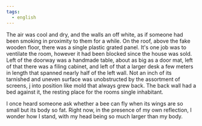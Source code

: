 ```yaml
---
tags:
  - english
---
```

The air was cool and dry, and the walls an off white, as if someone had been smoking in proximity to them for a while. On the roof, above the fake wooden floor, there was a single plastic grated panel. It's one job was to ventilate the room, however it had been blocked since the house was sold. Left of the doorway was a handmade table, about as big as a door mat, left of that there was a filing cabinet, and left of that a larger desk a few meters in length that spanned nearly half of the left wall. Not an inch of its tarnished and uneven surface was unobstructed by the assortment of screens, j into position like mold that always grew back. The back wall had a bed against it, the resting place for the rooms single inhabitant. 



I once heard someone ask whether a bee can fly when its wings are so small but its body so fat. Right now, in the presence of my own reflection, I wonder how I stand, with my head being so much larger than my body. 